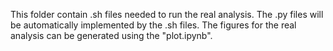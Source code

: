 This folder contain .sh files needed to run the real analysis. The .py files will be automatically implemented by the .sh files. The figures for the real analysis can be generated using the "plot.ipynb".
